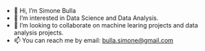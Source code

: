 - 👋 Hi, I’m Simone Bulla
- 👀 I’m interested in Data Science and Data Analysis.
- 💞️ I’m looking to collaborate on machine learing projects and data analysis projects.
- 📫 You can reach me by email: bulla.simone@gmail.com

<!---
bullaspc/bullaspc is a ✨ special ✨ repository because its `README.md` (this file) appears on your GitHub profile.
You can click the Preview link to take a look at your changes.
--->
